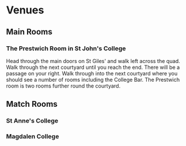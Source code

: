 # Venues

## Main Rooms

### The Prestwich Room in St John's College

Head through the main doors on St Giles' and walk left across the quad. Walk through the next courtyard until you reach the end. There will be a passage on your right. Walk through into the next courtyard where you should see a number of rooms including the College Bar. The Prestwich room is two rooms further round the courtyard.

## Match Rooms

### St Anne's College

### Magdalen College
